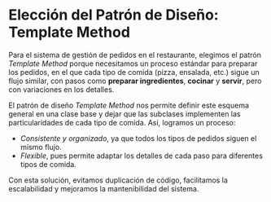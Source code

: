 # Elección del Patrón de Diseño: Template Method

Para el sistema de gestión de pedidos en el restaurante, elegimos el patrón *Template Method* porque necesitamos un proceso estándar para preparar los pedidos, en el que cada tipo de comida (pizza, ensalada, etc.) sigue un flujo similar, con pasos como **preparar ingredientes**, **cocinar** y **servir**, pero con variaciones en los detalles.

El patrón de diseño *Template Method* nos permite definir este esquema general en una clase base y dejar que las subclases implementen las particularidades de cada tipo de comida. Así, logramos un proceso:

- *Consistente y organizado*, ya que todos los tipos de pedidos siguen el mismo flujo.
- *Flexible*, pues permite adaptar los detalles de cada paso para diferentes tipos de comida.
  
Con esta solución, evitamos duplicación de código, facilitamos la escalabilidad y mejoramos la mantenibilidad del sistema.
